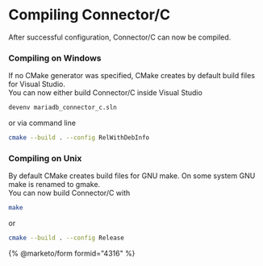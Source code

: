 # Compiling Connector/C

After successful configuration, Connector/C can now be compiled.

### Compiling on Windows

If no CMake generator was specified, CMake creates by default build files for Visual Studio.\
You can now either build Connector/C inside Visual Studio

```bash
devenv mariadb_connector_c.sln
```

or via command line

```bash
cmake --build . --config RelWithDebInfo
```

### Compiling on Unix

By default CMake creates build files for GNU make. On some system GNU make is renamed to gmake.\
You can now build Connector/C with

```bash
make
```

or

```bash
cmake --build . --config Release
```

{% @marketo/form formid="4316" %}
